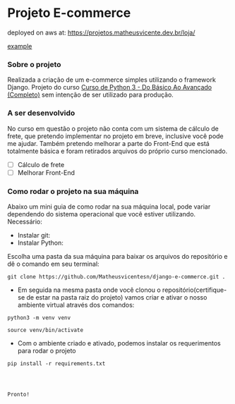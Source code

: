 # Projeto E-commerce 
<p>deployed on aws at: <a href="https://projetos.matheusvicente.dev.br/loja/" target="_blank" rel="noopener noreferrer">https://projetos.matheusvicente.dev.br/loja/</a></p>

<a href="http://example.com/" target="_blank">example</a>

### Sobre o projeto
Realizada a criação de um e-commerce simples utilizando o framework Django. Projeto do curso [Curso de Python 3 - Do Básico Ao Avançado (Completo)](https://www.udemy.com/course/python-3-do-zero-ao-avancado/) sem intenção de ser utilizado para produção. 

### A ser desenvolvido
No curso em questão o projeto não conta com um sistema de cálculo de frete, que pretendo implementar no projeto em breve, inclusive você pode me ajudar. Também pretendo melhorar a parte do Front-End que está totalmente básica e foram retirados arquivos do próprio curso mencionado.

- [ ] Cálculo de frete
- [ ] Melhorar Front-End

### Como rodar o projeto na sua máquina
Abaixo um mini guia de como rodar na sua máquina local, pode variar dependendo do sistema operacional que você estiver utilizando.
Necessário:

- Instalar git:
- Instalar Python:

Escolha uma pasta da sua máquina para baixar os arquivos do repositório e dê o comando em seu terminal:
```
git clone https://github.com/Matheusvicentesn/django-e-commerce.git .
```


- Em seguida na mesma pasta onde você clonou o repositório(certifique-se de estar na pasta raiz do projeto) vamos criar e ativar o nosso ambiente virtual através dos comandos:

```
python3 -m venv venv
```
```
source venv/bin/activate
```

- Com o ambiente criado e ativado, podemos instalar os requerimentos para rodar o projeto

```
pip install -r requirements.txt
```





```



Pronto!

